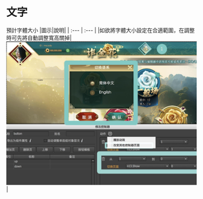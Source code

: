 # 文字

預計字體大小
|圖示|說明|
| :--- | :--- |
|如欲將字體大小設定在合適範圍，在調整時可先將自動調整寬高關掉|![](/assets/action_page.jpg)|



